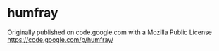 # humfray
Originally published on code.google.com with a Mozilla Public License
https://code.google.com/p/humfray/
